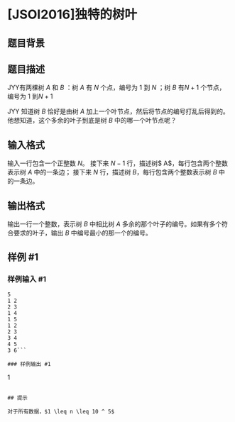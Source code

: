 # [JSOI2016]独特的树叶

## 题目背景



## 题目描述

JYY有两棵树 $A$ 和 $B$ ：树 $A$ 有 $N$ 个点，编号为 $1$ 到 $N$ ；树 $B$ 有$N+1$ 个节点，编号为 $1$ 到$N+1$

JYY 知道树 $B$ 恰好是由树 $A$ 加上一个叶节点，然后将节点的编号打乱后得到的。他想知道，这个多余的叶子到底是树 $B$ 中的哪一个叶节点呢？

## 输入格式

输入一行包含一个正整数 $N$。 接下来 $N-1$ 行，描述树$ A$，每行包含两个整数表示树 $A$ 中的一条边； 接下来 $N$ 行，描述树 $B$，每行包含两个整数表示树 $B$ 中的一条边。

## 输出格式

输出一行一个整数，表示树 $B$ 中相比树 $A$ 多余的那个叶子的编号。如果有多个符合要求的叶子，输出 $B$ 中编号最小的那一个的编号。

## 样例 #1

### 样例输入 #1
```
5
1 2
2 3
1 4
1 5
1 2
2 3
3 4
4 5
3 6```

### 样例输出 #1

```
1
```

## 提示

对于所有数据，$1 \leq n \leq 10 ^ 5$
